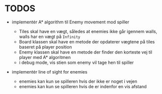 # TODOS

- implementér A\* algorithm til Enemy movement mod spiller

  - Tiles skal have en vægt, således at enemies ikke går igennem walls, walls har en vægt på `Infinity`
  - Board klassen skal have en metode der opdaterer vægtene på tiles baseret på player position
  - Enemy klassen skal have en metode der finder den korteste vej til player med A\* algoritmen
  - i debug mode, vis stien som enemy vil tage hen til spiller

- implementér line of sight for enemies
  - enemies kan kun se spilleren hvis der ikke er noget i vejen
  - enemies kan kun se spilleren hvis de er indenfor en vis afstand
